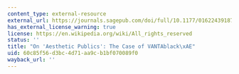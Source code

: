 ```yaml
---
content_type: external-resource
external_url: https://journals.sagepub.com/doi/full/10.1177/0162243918775217
has_external_license_warning: true
license: https://en.wikipedia.org/wiki/All_rights_reserved
status: ''
title: "On 'Aesthetic Publics': The Case of VANTAblack\xAE"
uid: 60c85f56-d3bc-4d71-aa9c-b1bf070089f0
wayback_url: ''
---
```

